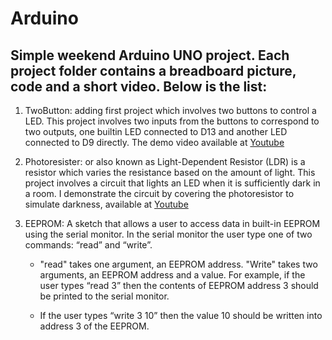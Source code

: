# Arduino
Simple weekend Arduino UNO project. Each project folder contains a breadboard picture, code and a short video. Below is the list:
---
1.  TwoButton: adding first project which involves two buttons to control a LED. This project involves two inputs from the buttons to correspond to two outputs, one builtin LED connected to D13 and another LED connected to D9 directly. The demo video available at [Youtube](https://youtu.be/2UX8akIyRBY)

2.  Photoresister: or also known as Light-Dependent Resistor (LDR) is a resistor which varies the resistance based on the amount of light. This project involves a circuit that lights an LED when it is sufficiently dark in a room. I demonstrate the circuit by covering the photoresistor to simulate darkness, available at [Youtube](https://www.youtube.com/watch?v=hIxY1L2sM7U)

3. EEPROM: A sketch that allows a user to access data in built-in EEPROM using the serial monitor. In the serial monitor the user type one of two commands: “read” and “write”. 
    - "read" takes one argument, an EEPROM address. "Write" takes two arguments, an EEPROM address and a value. For example, if the user types “read 3” then the contents of EEPROM address 3 should be printed to the serial monitor. 

    - If the user types “write 3 10” then the value 10 should be written into address 3 of the EEPROM.
